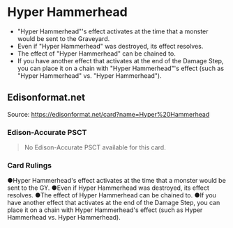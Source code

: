 # Hyper Hammerhead

*   "Hyper Hammerhead"'s effect activates at the time that a monster would be sent to the Graveyard.
*   Even if "Hyper Hammerhead" was destroyed, its effect resolves.
*   The effect of "Hyper Hammerhead" can be chained to.
*   If you have another effect that activates at the end of the Damage Step, you can place it on a chain with "Hyper Hammerhead"'s effect (such as "Hyper Hammerhead" vs. "Hyper Hammerhead").

## Edisonformat.net

Source: https://edisonformat.net/card?name=Hyper%20Hammerhead

### Edison-Accurate PSCT

> No Edison-Accurate PSCT available for this card.

### Card Rulings

●Hyper Hammerhead's effect activates at the time that a monster would be sent to the GY.
●Even if Hyper Hammerhead was destroyed, its effect resolves.
●The effect of Hyper Hammerhead can be chained to.
●If you have another effect that activates at the end of the Damage Step, you can place it on a chain with Hyper Hammerhead's effect (such as Hyper Hammerhead vs. Hyper Hammerhead).
            